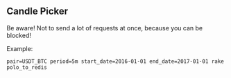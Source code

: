 Candle Picker
---------------------

Be aware! Not to send a lot of requests at once, because you can be blocked!

Example:

`pair=USDT_BTC period=5m start_date=2016-01-01 end_date=2017-01-01 rake polo_to_redis`